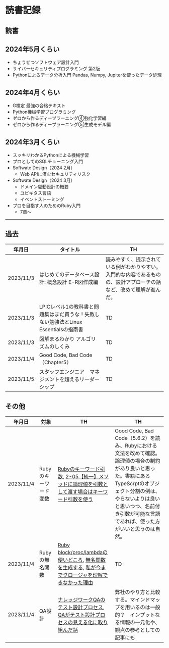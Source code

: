# 読書記録

## 読書

## 2024年5月くらい

- ちょうぜつソフトウェア設計入門
- サイバーセキュリティプログラミング 第2版
- Pythonによるデータ分析入門 Pandas, Numpy, Jupiterを使ったデータ処理

## 2024年4月くらい

- G検定 最強の合格テキスト
- Python機械学習プログラミング
- ゼロから作るディープラーニング④強化学習編
- ゼロから作るディープラーニング⑤生成モデル編

## 2024年3月くらい

- スッキリわかるPythonによる機械学習
- プロとしてのSQLチューニング入門
- Softwate Design（2024 2月）
  - Web APIに潜むセキュリティリスク
- Softwate Design（2024 3月）
  - ドメイン駆動設計の概要
  - ユビキタス言語
  - イベントストーミング
- プロを目指す人のためのRuby入門
  - 7章〜

--- 
## 過去

| 年月日 | タイトル | TH |
| ---- | ---- | ---- |
| 2023/11/3 | はじめてのデータベース設計: 概念設計 E-R図作成編 | 読みやすく、提示されている例がわかりやすい。入門的な内容であるものの、設計アプローチの話など、改めて理解が進んだ。 |
| 2023/11/3 | LPICレベル1の教科書と問題集はまだ買うな！失敗しない勉強法とLinux Essentialsの指南書 | TD |
| 2023/11/3 | 図解まるわかり アルゴリズムのしくみ | TD |
| 2023/11/4 | Good Code, Bad Code （Chapter5） | TD |
| 2023/11/5 | スタッフエンジニア　マネジメントを超えるリーダーシップ | TD |

## その他

| 年月日 | 対象 | TH | TH |
| ---- | ---- | ---- | ---- |
| 2023/11/4 | Rubyのキーワード変数 | [Rubyのキーワード引数](https://tokitsubaki.com/ruby-keyword-arguments/531/), [2-05【統一】メソッドに論理値を引数として渡す場合はキーワード引数を使う](https://techracho.bpsinc.jp/hachi8833/2016_12_21/31756#2-05) | Good Code, Bad Code（5.6.2）を読み、Rubyにおける文法を改めて確認。論理値の場合の制約があり良いと思った。書籍にあるTypeScrptのオブジェクト分割の例は、やらないよりは良いと思いつつ、名前付き引数が可能な言語であれば、使った方がいいと思うのは自然。 |
| 2023/11/4 | Rubyの無名関数 | [Ruby block/proc/lambdaの使いどころ](https://qiita.com/kidach1/items/15cfee9ec66804c3afd2), [無名関数を生成する](https://rubytips86.hatenablog.com/entry/2014/03/28/143317), [私が今までクロージャを理解できなかった理由](https://artgear.hatenablog.com/entry/20120115/1326635158) | TD |
| 2023/11/4  | QA設計 | [ナレッジワークQAのテスト設計プロセス](https://note.com/knowledgework/n/ne125806c318c), [QAがテスト設計プロセスの見える化に取り組んだ話](https://blog.cybozu.io/entry/2018/08/06/080000)  | 弊社のやり方と比較する。マインドマップを用いるのは一般的？　インプットなる情報の一元化や、観点の参考としての記事にも |
